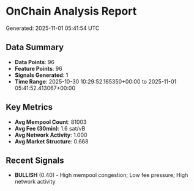 # OnChain Analysis Report
Generated: 2025-11-01 05:41:54 UTC

## Data Summary
- **Data Points**: 96
- **Feature Points**: 96
- **Signals Generated**: 1
- **Time Range**: 2025-10-30 10:29:52.165350+00:00 to 2025-11-01 05:41:52.413067+00:00

## Key Metrics
- **Avg Mempool Count**: 81003
- **Avg Fee (30min)**: 1.6 sat/vB
- **Avg Network Activity**: 1.000
- **Avg Market Structure**: 0.668

## Recent Signals
- **BULLISH** (0.40) - High mempool congestion; Low fee pressure; High network activity
